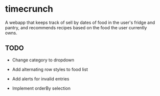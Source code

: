 # timecrunch

A webapp that keeps track of sell by dates of food in the user's fridge and pantry, and recommends recipes based on the food the user currently owns.

## TODO

* Change category to dropdown

* Add alternating row styles to food list

* Add alerts for invalid entries

* Implement orderBy selection